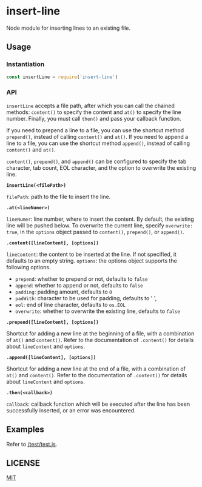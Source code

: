 # insert-line

Node module for inserting lines to an existing file.

## Usage

### Instantiation

```js
const insertLine = require('insert-line')
```

### API

`insertLine` accepts a file path, after which you can call the chained methods: `content()` to specify the content and
`at()` to specify the line number. Finally, you must call `then()` and pass your callback function.

If you need to prepend a line to a file, you can use the shortcut method `prepend()`, instead of calling `content()` and `at()`.
If you need to append a line to a file, you can use the shortcut method `append()`, instead of calling `content()` and `at()`.

`content()`, `prepend()`, and `append()` can be configured to specify the tab character, tab count, EOL character, and the
option to overwrite the existing line.

**`insertLine(<filePath>)`**

`filePath`: path to the file to insert the line.

**`.at(<lineNumer>)`**

`lineNumer`: line number, where to insert the content. By default, the existing line will be pushed below. To overwrite the
current line, specify `overwrite: true`, in the `options` object passed to `content()`, `prepend()`, or `append()`.

**`.content([lineContent], [options])`**

`lineContent`: the content to be inserted at the line. If not specified, it defaults to an empty string.
`options`: the options object supports the following options.

  - `prepend`: whether to prepend or not, defaults to `false`
  - `append`: whether to append or not, defaults to `false`
  - `padding`: padding amount, defaults to `0`
  - `padWith`: character to be used for padding, defaults to ' ',
  - `eol`: end of line character, defaults to `os.EOL`
  - `overwrite`: whether to overwrite the existing line, defaults to `false`

**`.prepend([lineContent], [options])`**

Shortcut for adding a new line at the beginning of a file, with a combination of `at()` and `content()`.
Refer to the documentation of `.content()` for details about `lineContent` and `options`.

**`.append([lineContent], [options])`**

Shortcut for adding a new line at the end of a file, with a combination of `at()` and `content()`.
Refer to the documentation of `.content()` for details about `lineContent` and `options`.

**`.then(<callback>)`**

`callback`: callback function which will be executed after the line has been successfully inserted, or an error was encountered.

## Examples

Refer to [/test/test.js](/test/test.js).

## LICENSE

[MIT](LICENSE)